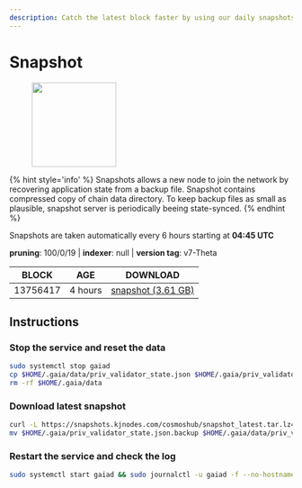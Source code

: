 ```yaml
---
description: Catch the latest block faster by using our daily snapshots.
---
```


# Snapshot

<figure><img src="https://raw.githubusercontent.com/kj89/testnet_manuals/main/pingpub/logos/cosmoshub.png" width="150" alt=""><figcaption></figcaption></figure>

{% hint style='info' %}
Snapshots allows a new node to join the network by recovering application state from a backup file. 
Snapshot contains compressed copy of chain data directory. To keep backup files as small as plausible, 
snapshot server is periodically beeing state-synced.
{% endhint %}

Snapshots are taken automatically every 6 hours starting at **04:45 UTC**

**pruning**: 100/0/19 | **indexer**: null | **version tag**: v7-Theta

| BLOCK             | AGE             | DOWNLOAD                                                                                            |
| ----------------- | --------------- | --------------------------------------------------------------------------------------------------- |
| 13756417 | 4 hours | [snapshot (3.61 GB)](https://snapshots.kjnodes.com/cosmoshub/snapshot\_latest.tar.lz4) |

## Instructions

### Stop the service and reset the data

```bash
sudo systemctl stop gaiad
cp $HOME/.gaia/data/priv_validator_state.json $HOME/.gaia/priv_validator_state.json.backup
rm -rf $HOME/.gaia/data
```

### Download latest snapshot

```bash
curl -L https://snapshots.kjnodes.com/cosmoshub/snapshot_latest.tar.lz4 | tar -Ilz4 -xf - -C $HOME/.gaia
mv $HOME/.gaia/priv_validator_state.json.backup $HOME/.gaia/data/priv_validator_state.json
```

### Restart the service and check the log

```bash
sudo systemctl start gaiad && sudo journalctl -u gaiad -f --no-hostname -o cat
```
